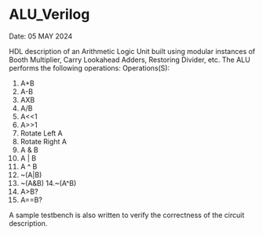 # ALU_Verilog

Date: 05 MAY 2024

HDL description of an Arithmetic Logic Unit built using modular instances of Booth Multiplier, Carry Lookahead Adders, Restoring Divider, etc.
The ALU performs the following operations:
Operations(S):
1. A+B
2. A-B
3. AXB
4. A/B
5. A<<1
6. A>>1
7. Rotate Left A
8. Rotate Right A
9. A & B
10. A | B
11. A ^ B
12. ~(A|B)
13. ~(A&B)
14.~(A^B)
15. A>B?
16. A==B?

A sample testbench is also written to verify the correctness of the circuit description.
